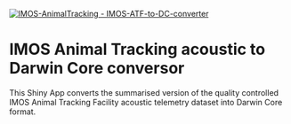 [![IMOS-AnimalTracking - IMOS-ATF-to-DC-converter](https://img.shields.io/static/v1?label=IMOS-AnimalTracking&message=IMOS-ATF-to-DC-converter&color=blue&logo=github)](https://github.com/IMOS-AnimalTracking/IMOS-ATF-to-DC-converter)

# IMOS Animal Tracking acoustic to Darwin Core conversor

This Shiny App converts the summarised version of the quality controlled IMOS 
Animal Tracking Facility acoustic telemetry dataset into Darwin Core format. 